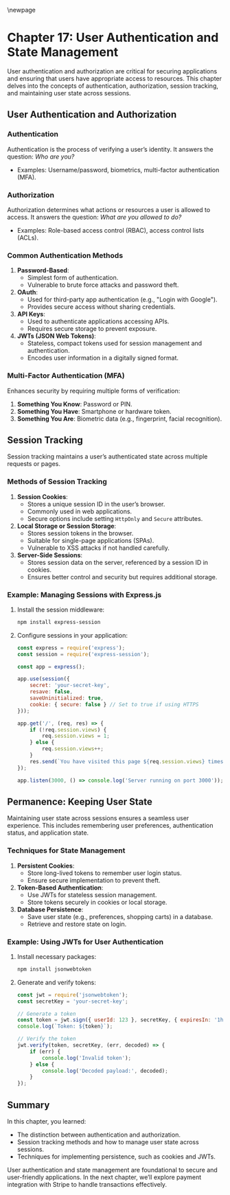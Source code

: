 \newpage
# Chapter 17: User Authentication and State Management

User authentication and authorization are critical for securing applications and ensuring that users have appropriate access to resources. This chapter delves into the concepts of authentication, authorization, session tracking, and maintaining user state across sessions.

## User Authentication and Authorization

### Authentication
Authentication is the process of verifying a user’s identity. It answers the question: *Who are you?*
- Examples: Username/password, biometrics, multi-factor authentication (MFA).

### Authorization
Authorization determines what actions or resources a user is allowed to access. It answers the question: *What are you allowed to do?*
- Examples: Role-based access control (RBAC), access control lists (ACLs).

### Common Authentication Methods
1. **Password-Based**:
   - Simplest form of authentication.
   - Vulnerable to brute force attacks and password theft.
2. **OAuth**:
   - Used for third-party app authentication (e.g., "Login with Google").
   - Provides secure access without sharing credentials.
3. **API Keys**:
   - Used to authenticate applications accessing APIs.
   - Requires secure storage to prevent exposure.
4. **JWTs (JSON Web Tokens)**:
   - Stateless, compact tokens used for session management and authentication.
   - Encodes user information in a digitally signed format.

### Multi-Factor Authentication (MFA)
Enhances security by requiring multiple forms of verification:
1. **Something You Know**: Password or PIN.
2. **Something You Have**: Smartphone or hardware token.
3. **Something You Are**: Biometric data (e.g., fingerprint, facial recognition).

## Session Tracking

Session tracking maintains a user’s authenticated state across multiple requests or pages.

### Methods of Session Tracking
1. **Session Cookies**:
   - Stores a unique session ID in the user’s browser.
   - Commonly used in web applications.
   - Secure options include setting `HttpOnly` and `Secure` attributes.
2. **Local Storage or Session Storage**:
   - Stores session tokens in the browser.
   - Suitable for single-page applications (SPAs).
   - Vulnerable to XSS attacks if not handled carefully.
3. **Server-Side Sessions**:
   - Stores session data on the server, referenced by a session ID in cookies.
   - Ensures better control and security but requires additional storage.

### Example: Managing Sessions with Express.js
1. Install the session middleware:
   ```bash
   npm install express-session
   ```
2. Configure sessions in your application:
   ```javascript
   const express = require('express');
   const session = require('express-session');

   const app = express();

   app.use(session({
       secret: 'your-secret-key',
       resave: false,
       saveUninitialized: true,
       cookie: { secure: false } // Set to true if using HTTPS
   }));

   app.get('/', (req, res) => {
       if (!req.session.views) {
           req.session.views = 1;
       } else {
           req.session.views++;
       }
       res.send(`You have visited this page ${req.session.views} times`);
   });

   app.listen(3000, () => console.log('Server running on port 3000'));
   ```

## Permanence: Keeping User State

Maintaining user state across sessions ensures a seamless user experience. This includes remembering user preferences, authentication status, and application state.

### Techniques for State Management
1. **Persistent Cookies**:
   - Store long-lived tokens to remember user login status.
   - Ensure secure implementation to prevent theft.
2. **Token-Based Authentication**:
   - Use JWTs for stateless session management.
   - Store tokens securely in cookies or local storage.
3. **Database Persistence**:
   - Save user state (e.g., preferences, shopping carts) in a database.
   - Retrieve and restore state on login.

### Example: Using JWTs for User Authentication
1. Install necessary packages:
   ```bash
   npm install jsonwebtoken
   ```
2. Generate and verify tokens:
   ```javascript
   const jwt = require('jsonwebtoken');
   const secretKey = 'your-secret-key';

   // Generate a token
   const token = jwt.sign({ userId: 123 }, secretKey, { expiresIn: '1h' });
   console.log(`Token: ${token}`);

   // Verify the token
   jwt.verify(token, secretKey, (err, decoded) => {
       if (err) {
           console.log('Invalid token');
       } else {
           console.log('Decoded payload:', decoded);
       }
   });
   ```

## Summary

In this chapter, you learned:
- The distinction between authentication and authorization.
- Session tracking methods and how to manage user state across sessions.
- Techniques for implementing persistence, such as cookies and JWTs.

User authentication and state management are foundational to secure and user-friendly applications. In the next chapter, we’ll explore payment integration with Stripe to handle transactions effectively.

